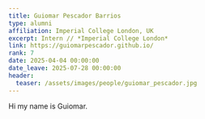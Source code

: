 ```yaml
---
title: Guiomar Pescador Barrios
type: alumni
affiliation: Imperial College London, UK
excerpt: Intern // *Imperial College London*
link: https://guiomarpescador.github.io/
rank: 7
date: 2025-04-04 00:00:00
date_leave: 2025-07-28 00:00:00
header:
  teaser: /assets/images/people/guiomar_pescador.jpg
---
```

Hi my name is Guiomar.

